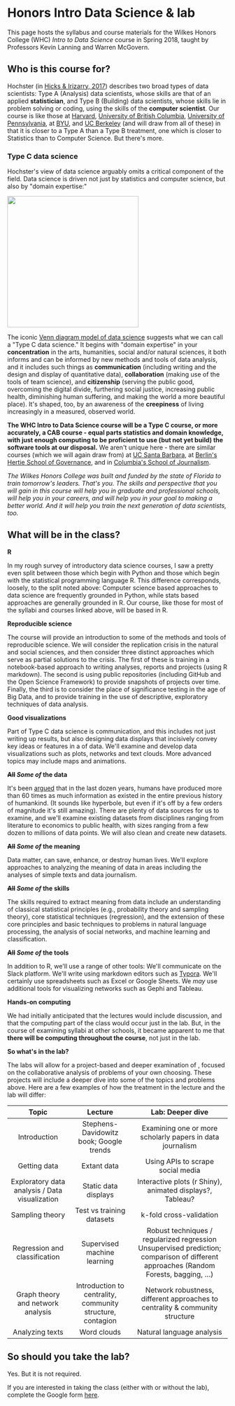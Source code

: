 # Honors Intro Data Science & lab
This page hosts the syllabus and course materials for the Wilkes Honors College (WHC) *Intro to Data Science* course in Spring 2018, taught by Professors Kevin Lanning and Warren McGovern.

## Who is this course for?
Hochster (in [Hicks & Irizarry, 2017](https://arxiv.org/ftp/arxiv/papers/1612/1612.07140.pdf)) describes two broad types of data scientists: Type A (Analysis) data scientists, whose skills are that of an applied **statistician**, and Type B (Building) data scientists, whose skills lie in problem solving or coding, using the skills of the **computer scientist**.  Our course is like those at [Harvard](http://datasciencelabs.github.io/), [University of British Columbia](https://github.com/STAT545-UBC/STAT545-UBC.github.io), [University of Pennsylvania](https://github.com/MUSA-620-Spring-2017/Course-Materials), at [BYU](https://byuistats.github.io/M335/syllabus.html), and [UC Berkeley](https://github.com/FAUDataScience/stat259) (and will draw from all of these) in that it is closer to a Type A than a Type B treatment, one which is closer to Statistics than to Computer Science. But there's more.

### Type C data science

Hochster's view of data science arguably omits a critical component of the field.  Data science is driven not just by statistics and computer science, but also by "domain expertise:"

<img src = "https://4.bp.blogspot.com/-0cbXveb1J_0/V-FtjJZ4rqI/AAAAAAAAMHM/bS32Pio2a1IFOyp5T86S0jiyB-3KAN1iwCEw/s1600/download%2B%25281%2529.png" width = "300px" />

The iconic [Venn diagram model of data science](https://www.google.com/search?q=venn+diagram+model+of+data+science&newwindow=1&safe=active&rlz=1C1CHBF_enUS762US763&tbm=isch&tbo=u&source=univ&sa=X&ved=0ahUKEwiM_abBtY7XAhXDQCYKHdgyB58QsAQIOg&biw=1378) suggests what we can call a "Type C data science." It begins with "domain expertise" in your **concentration** in the arts, humanities, social and/or natural sciences, it both informs and can be informed by new methods and tools of data analysis, and it includes such things as **communication** (including writing and the design and display of quantitative data), **collaboration** (making use of the tools of team science), and **citizenship** (serving the public good, overcoming the digital divide, furthering social justice, increasing public health, diminishing human suffering, and making the world a more beautiful place).  It's shaped, too, by an awareness of the **creepiness** of living increasingly in a measured, observed world.

**The WHC Intro to Data Science course will be a Type C course, or more accurately, a CAB course - equal parts statistics and domain knowledge, with just enough computing to be proficient to use (but not yet build) the software tools at our disposal.**  We aren't unique here - there are similar courses (which we will again draw from) at [UC Santa Barbara](https://github.com/raviolli77/dataScience-UCSBProjectGroup-Syllabus), at [Berlin's Hertie School of Governance](https://github.com/HertieDataScience/SyllabusAndLectures), and in [Columbia's School of Journalism](https://github.com/tommeagher/data1-fall2015). 

*The Wilkes Honors College was built and funded by the state of Florida to train tomorrow's leaders. That's you.  The skills and perspective that you will gain in this course will help you in graduate and professional schools, will help you in your careers, and will help you in your goal to making a better world. And it will help you train the next generation of data scientists, too.*

## What will be in the class?

**R**

In my rough survey of introductory data science courses, I saw a pretty even split between those which begin with Python and those which begin with the statistical programming language R. This difference corresponds, loosely, to the split noted above: Computer science based approaches to data science are frequently grounded in Python, while stats based approaches are generally grounded in R. Our course, like those for most of the syllabi and courses linked above, will be based in R. 

**Reproducible science**

The course will provide an introduction to some of the methods and tools of reproducible science. We will consider the replication crisis in the natural and social sciences, and then consider three distinct approaches which serve as partial solutions to the crisis.  The first of these is training in a notebook-based approach to writing analyses, reports and projects (using R markdown). The second is using public repositories (including GitHub and the Open Science Framework) to provide snapshots of projects over time. Finally, the third is to consider the place of significance testing in the age of Big Data, and to provide training in the use of descriptive, exploratory techniques of data analysis.

**Good visualizations**

Part of Type C data science is communication, and this includes not just writing up results, but also designing data displays that incisively convey key ideas or features in a of data. We'll examine and develop data visualizations such as plots, networks and text clouds. More advanced topics may include maps and animations.

**~~All~~ *Some of* the data**

It's been [argued](https://www.udemy.com/datascience/learn/v4/t/lecture/3473822?start=379) that in the last dozen years, humans have produced more than 60 times as much information as existed in the entire previous history of humankind. (It sounds like hyperbole, but even if it's off by a few orders of magnitude it's still amazing).  There are plenty of data sources for us to examine, and we'll examine existing datasets from disciplines ranging from literature to economics to public health, with sizes ranging from a few dozen to millions of data points.  We will also clean and create new datasets. 

**~~All~~ *Some of* the meaning**

Data matter, can save, enhance, or destroy human lives. We'll explore approaches to analyzing the meaning of data in areas including the analyses of simple texts and data journalism. 

**~~All~~ *Some of* the skills**

The skills required to extract meaning from data include an understanding of classical statistical principles (e.g., probability theory and sampling theory), core statistical techniques (regression), and the extension of these core principles and basic techniques to problems in natural language processing, the analysis of social networks, and machine learning and classification.

**~~All~~ *Some of* the tools**

In addition to R, we'll use a range of other tools: We'll communicate on the Slack platform. We'll write using markdown editors such as [Typora](https://typora.io/). We'll certainly use spreadsheets such as Excel or Google Sheets. We *may* use additional tools for visualizing networks such as Gephi and Tableau.

**Hands-on computing**

We had initially anticipated that the lectures would include discussion, and that the computing part of the class would occur just in the lab.  But, in the course of examining syllabi at other schools, it became apparent to me that **there will be computing throughout the course**, not just in the lab.

**So what's in the lab?**

The labs will allow for a project-based and deeper examination of , focused on the collaborative analysis of problems of your own choosing. These projects will include a deeper dive into some of the topics and problems above.  Here are a few examples of how the treatment in the lecture and the lab will differ:

|                  Topic                   |                 Lecture                  |             Lab: Deeper dive             |
| :--------------------------------------: | :--------------------------------------: | :--------------------------------------: |
|               Introduction               | Stephens-Davidowitz book; Google trends  | Examining one or more scholarly papers in data journalism |
|               Getting data               |               Extant data                |    Using APIs to scrape social media     |
| Exploratory data analysis / Data visualization |           Static data displays           | Interactive plots (r Shiny), animated  displays?, Tableau? |
|             Sampling theory              |        Test vs training datasets         |         k-fold cross-validation          |
|      Regression and classification       |       Supervised machine learning        | Robust techniques / regularized regression  Unsupervised prediction;  comparison  of different approaches (Random Forests, bagging, …) |
|    Graph theory and network analysis     | Introduction to centrality, community structure, contagion | Network robustness, different approaches to centrality & community structure |
|             Analyzing texts              |               Word clouds                |        Natural language analysis         |

## So should you take the lab?

Yes. But it is not required. 

If you are interested in taking the class (either with or without the lab), complete the Google form [here](https://goo.gl/forms/kXGAOTShcOLPwjPH2).
